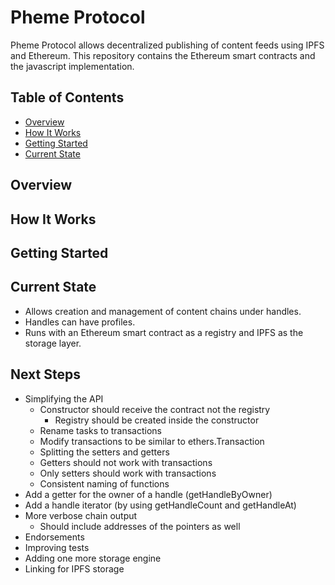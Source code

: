 # Pheme Protocol

Pheme Protocol allows decentralized publishing of content feeds using IPFS and Ethereum. This repository contains the Ethereum smart contracts and the javascript implementation.

## Table of Contents

- [Overview](#overview)
- [How It Works](#how-it-works)
- [Getting Started](#getting-started)
- [Current State](#current-state)

## Overview

## How It Works

## Getting Started

## Current State
* Allows creation and management of content chains under handles.
* Handles can have profiles.
* Runs with an Ethereum smart contract as a registry and IPFS as the storage layer.

## Next Steps
* Simplifying the API
  * Constructor should receive the contract not the registry
    * Registry should be created inside the constructor
  * Rename tasks to transactions
  * Modify transactions to be similar to ethers.Transaction
  * Splitting the setters and getters
  * Getters should not work with transactions
  * Only setters should work with transactions
  * Consistent naming of functions
* Add a getter for the owner of a handle (getHandleByOwner)
* Add a handle iterator (by using getHandleCount and getHandleAt)
* More verbose chain output
  * Should include addresses of the pointers as well
* Endorsements
* Improving tests
* Adding one more storage engine
* Linking for IPFS storage
